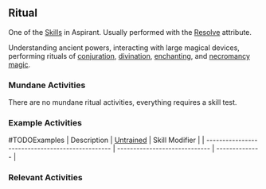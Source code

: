 ## Ritual
One of the [Skills](Skills) in Aspirant. Usually performed with the [Resolve](Stats#Resolve) attribute.

Understanding ancient powers, interacting with large magical devices, performing rituals of [conjuration](Magic#Conjuration), [divination](Magic#Divination), [enchanting](Magic#Enchanting), and [necromancy](Magic#Necromancy) [magic](Magic). 

### Mundane Activities
There are no mundane ritual activities, everything requires a skill test.

### Example Activities
#TODOExamples 
| Description                                      | [Untrained](Skills#Untrained) | Skill Modifier |
| ------------------------------------------------ | ----------------------------- | -------------- |

### Relevant Activities